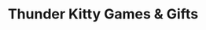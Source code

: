 ---
title: "Thunder Kitty Games & Gifts"
url: /portland/thunder-kitty-games-and-gifts/
shop: sports
---